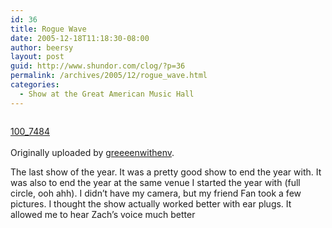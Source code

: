 ```yaml
---
id: 36
title: Rogue Wave
date: 2005-12-18T11:18:30-08:00
author: beersy
layout: post
guid: http://www.shundor.com/clog/?p=36
permalink: /archives/2005/12/rogue_wave.html
categories:
  - Show at the Great American Music Hall
---
```

<div>
  <a href="http://www.flickr.com/photos/greeeenwithenv/75474427/" title="photo sharing"><img src="http://static.flickr.com/43/75474427_4544cff192_m.jpg" alt="" /></a><br /> </p> 
  
  <p>
    <a href="http://www.flickr.com/photos/greeeenwithenv/75474427/">100_7484</a><br /> <br /> Originally uploaded by <a href="http://www.flickr.com/people/greeeenwithenv/">greeeenwithenv</a>.
  </p>
</div>

The last show of the year. It was a pretty good show to end the year with. It was also to end the year at the same venue I started the year with (full circle, ooh ahh). I didn&#8217;t have my camera, but my friend Fan took a few pictures. I thought the show actually worked better with ear plugs. It allowed me to hear Zach&#8217;s voice much better